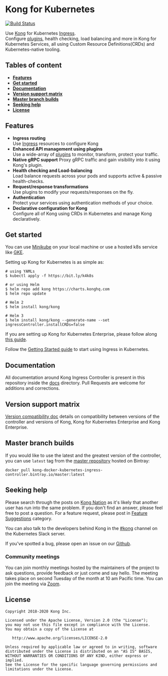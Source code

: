 # Kong for Kubernetes

[![Build Status][badge-travis-image]][badge-travis-url]

Use [Kong][kong] for Kubernetes [Ingress][ingress].  
Configure [plugins][kong-hub], health checking,
load balancing and more in Kong
for Kubernetes Services, all using
Custom Resource Definitions(CRDs) and Kubernetes-native tooling.

## Tables of content

- [**Features**](#features)
- [**Get started**](#get-started)
- [**Documentation**](#documentation)
- [**Version support matrix**](#version-support-matrix)
- [**Master branch builds**](#master-branch-builds)
- [**Seeking help**](#seeking-help)
- [**License**](#license)

## Features

- **Ingress routing**  
  Use [Ingress][ingress] resources to configure Kong
- **Enhanced API management using plugins**  
  Use a wide-array of [plugins][kong-hub]
  to monitor, transform, protect your traffic.
- **Native gRPC support**
  Proxy gRPC traffic and gain visibility into it using
  Kong's plugin.
- **Health checking and Load-balancing**  
  Load balance requests across your pods and supports active & passive health-checks.
- **Request/response transformations**  
  Use plugins to
  modify your requests/responses on the fly.
- **Authentication**  
  Protect your services using authentication methods
  of your choice.
- **Declarative configuration for Kong**  
  Configure all of Kong
  using CRDs in Kubernetes and manage Kong declaratively.

## Get started

You can use
[Minikube](https://kubernetes.io/docs/setup/minikube/)
on your local machine or use
a hosted k8s service like
[GKE](https://cloud.google.com/kubernetes-engine/).

Setting up Kong for Kubernetes is as simple as:

```shell
# using YAMLs
$ kubectl apply -f https://bit.ly/k4k8s

# or using Helm
$ helm repo add kong https://charts.konghq.com
$ helm repo update

# Helm 2
$ helm install kong/kong

# Helm 3
$ helm install kong/kong --generate-name --set ingressController.installCRDs=false
```

If you are setting up Kong for Kubernetes Enterprise, please
follow along [this guide](https://github.com/Kong/kubernetes-ingress-controller/blob/master/docs/deployment/k4k8s-enterprise.md).

Follow the [Getting Started guide][getting-started-guide] to start
using Ingress in Kubernetes.

## Documentation

All documentation around Kong Ingress Controller is present in this
repository inside the [docs][docs] directory.
Pull Requests are welcome for additions and corrections.

## Version support matrix

[Version compatibility doc](docs/references/version-compatibility.md)
details on compatibility between versions of the
controller and versions of Kong, Kong for Kubernetes Enterprise and
Kong Enterprise.

## Master branch builds

If you would like to use the latest and the greatest version of the controller,
you can use `latest` tag from the [master repository][bintray-master-builds]
hosted on Bintray:

```
docker pull kong-docker-kubernetes-ingress-controller.bintray.io/master:latest
```

## Seeking help

Please search through the posts on
[Kong Nation](https://discuss.konghq.com/c/kubernetes) as it's
likely that another user has run into the same problem.
If you don't find an answer, please feel free to post a question.
For a feature request, please post in
[Feature Suggestions](https://discuss.konghq.com/c/feature-suggestions)
category.

You can also talk to the developers behind Kong in the
[#kong](https://kubernetes.slack.com/messages/kong) channel on the
Kubernetes Slack server.

If you've spotted a bug, please open an issue
on our [Github](https://github.com/kong/kubernetes-ingress-controller/issues).

### Community meetings

You can join monthly meetings hosted by the maintainers of the project
to ask questions, provide feedback or just come and say hello.
The meeting takes place on second Tuesday of the month at 10 am Pacific time.
You can join the meeting via [Zoom](https://zoom.us/j/982093601).

## License

```text
Copyright 2018-2020 Kong Inc.

Licensed under the Apache License, Version 2.0 (the "License");
you may not use this file except in compliance with the License.
You may obtain a copy of the License at

   http://www.apache.org/licenses/LICENSE-2.0

Unless required by applicable law or agreed to in writing, software
distributed under the License is distributed on an "AS IS" BASIS,
WITHOUT WARRANTIES OR CONDITIONS OF ANY KIND, either express or implied.
See the License for the specific language governing permissions and
limitations under the License.
```

[ingress]: https://kubernetes.io/docs/concepts/services-networking/ingress/
[kong]: https://konghq.com/kong-community-edition/
[kong-hub]: https://docs.konghq.com/hub/
[docs]: docs/
[deployment]: docs/deployment/
[annotations]: docs/references/annotations.md
[crds]: docs/references/custom-resources.md
[faqs]: docs/faq.md
[getting-started-guide]: docs/guides/getting-started.md
[badge-travis-image]: https://travis-ci.org/Kong/kubernetes-ingress-controller.svg?branch=master
[badge-travis-url]: https://travis-ci.org/Kong/kubernetes-ingress-controller
[bintray-master-builds]: https://bintray.com/kong/kubernetes-ingress-controller/master
